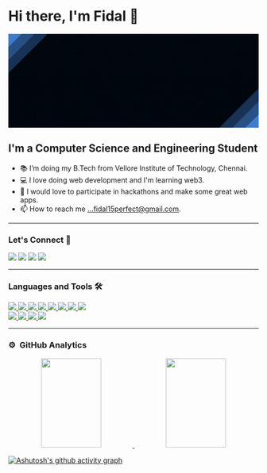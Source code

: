 
# Hi there, I'm Fidal 👋

<img align="center" src="/img/banner.gif"/>

## I'm a Computer Science and Engineering Student  

- 📚 I’m doing my B.Tech from Vellore Institute of Technology, Chennai.
- 💻 I love doing web development and I'm learning web3.
- 💞️ I would love to participate in hackathons and make some great web apps.
- 📫 How to reach me ...fidal15perfect@gmail.com.  


---

### Let's Connect 🤝

<a href="https://twitter.com/fidalmathew10" target="_blank"><img src="https://img.icons8.com/color/48/000000/twitter.png"/></a>
<a href="https://www.linkedin.com/in/fidal-mathew-82aba7200/" target="_blank"><img src="https://img.icons8.com/color/48/000000/linkedin.png"/></a>
<a href="https://github.com/FidalMathew" target="_blank"><img src="https://img.icons8.com/material-outlined/48/000000/github.png"/></a>
<a href="https://dev.to/fidalmathew" target="_blank"><img src="https://img.icons8.com/ios-filled/50/000000/devpost.png"/></a>

---

### Languages and Tools 🛠 

<a href="https://github.com/FidalMathew">
 
<img src="https://img.icons8.com/color/48/000000/c-plus-plus-logo.png"/>
<img src="https://img.icons8.com/color/48/000000/html-5--v1.png"/>
<img src="https://img.icons8.com/color/48/000000/css3.png"/>
 <img src="https://img.icons8.com/color/48/000000/javascript--v1.png"/>
<img src="https://img.icons8.com/color/48/000000/bootstrap.png"/>
<img src="https://img.icons8.com/color/48/000000/mongodb.png"/>
<img src="https://img.icons8.com/ultraviolet/40/000000/react--v1.png"/>
<img src="https://img.icons8.com/color/48/000000/nodejs.png"/>

 <br/> 
 
<img src="https://img.icons8.com/color/48/000000/git.png"/>
<img src="https://img.icons8.com/color/48/000000/visual-studio-code-2019.png"/>
<img src="https://img.icons8.com/color/48/000000/figma--v1.png"/>
 <img src="https://img.icons8.com/color/48/000000/adobe-photoshop--v1.png"/>
</a>

<br/>

---





### ⚙️ &nbsp;GitHub Analytics
<!-- <p align="left"> 
<img src="https://komarev.com/ghpvc/?username=abhishekchauhan15&label=Views&color=blue&style=plastic" alt="chait04" />
 </p> -->

<p align="center">
<a href="https://github.com/FidalMathew">
  <img height="180em" width="49%" src="https://github-readme-stats-eight-theta.vercel.app/api?username=FidalMathew&show_icons=true&theme=algolia"/>
  <img height="180em" width="49%" src="https://github-readme-stats-eight-theta.vercel.app/api/top-langs/?username=FidalMathew&layout=compact&langs_count=8&theme=algolia"/>
</a>
</p>

  [![Ashutosh's github activity graph](https://activity-graph.herokuapp.com/graph?username=FidalMathew&theme=react-dark)](https://github.com/ashutosh00710/github-readme-activity-graph)



[instagram]: https://www.instagram.com/fidjoke/
[linkedin]: https://www.linkedin.com/in/fidal-mathew-82aba7200/

  
